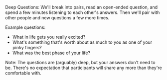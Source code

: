Deep Questions: We'll break into pairs, read an open-ended question, and spend a few minutes
listening to each other's answers. Then we'll pair with other people and new questions a few more
times.

Example questions:

- What in life gets you really excited?
- What's something that's worth about as much to you as one of your pinky fingers?
- What was the best phase of your life?

Note: The questions are (arguably) deep, but your answers don't need to be. There's no
expectation that participants will share any more than they're comfortable with.
